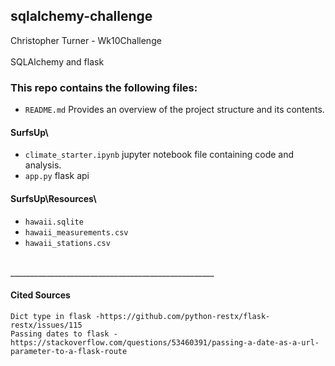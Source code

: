 ## sqlalchemy-challenge
Christopher Turner - Wk10Challenge
<br><br>
SQLAlchemy and flask


### This repo contains the following files:
 - `README.md` Provides an overview of the project structure and its contents.

#### SurfsUp\
 - `climate_starter.ipynb` jupyter notebook file containing code and analysis.
 - `app.py` flask api

#### SurfsUp\Resources\

 - `hawaii.sqlite`
 - `hawaii_measurements.csv`
 - `hawaii_stations.csv`

 <br> 
___________________________________________________



#### Cited Sources
    Dict type in flask -https://github.com/python-restx/flask-restx/issues/115
    Passing dates to flask - https://stackoverflow.com/questions/53460391/passing-a-date-as-a-url-parameter-to-a-flask-route

